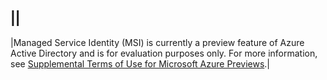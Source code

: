 ||
--
|Managed Service Identity (MSI) is currently a preview feature of Azure Active Directory and is for evaluation purposes only. For more information, see  [Supplemental Terms of Use for Microsoft Azure Previews](https://azure.microsoft.com/support/legal/preview-supplemental-terms/).|